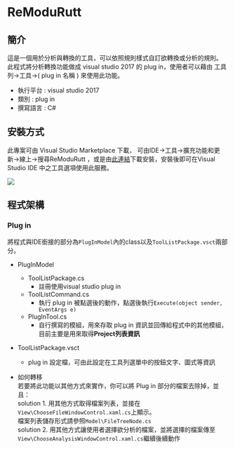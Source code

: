 # ReModuRutt

## 簡介
這是一個用於分析與轉換的工具，可以依照規則樣式自訂欲轉換或分析的規則。\
此程式將分析轉換功能做成 visual studio 2017 的 plug in，使用者可以藉由 工具列->工具->( plug in 名稱 ) 來使用此功能。

- 執行平台 : visual studio 2017 
- 類別 : plug in
- 撰寫語言 : C#

## 安裝方式
此專案可由 Visual Studio Marketplace 下載， 可由IDE->工具->擴充功能和更新->線上->搜尋ReModuRutt ，或是由[此連結](https://marketplace.visualstudio.com/items?itemName=nori.ReModuRutt)下載安裝，安裝後即可在Visual Studio IDE 中之工具選項使用此服務。

![](https://i.imgur.com/FixSRoQ.png)

## 程式架構
### Plug in
將程式與IDE銜接的部分為`PlugInModel`內的class以及`ToolListPackage.vsct`兩部分。

- PlugInModel
    - ToolListPackage.cs
        - 註冊使用visual studio plug in
    - ToolListCommand.cs
        - 執行 plug in 被點選後的動作，點選後執行`Execute(object sender, EventArgs e)`
    - PlugInTool.cs
        - 自行撰寫的模組，用來存取 plug in 資訊並回傳給程式中的其他模組，目前主要是用來取得**Project列表資訊**
- ToolListPackage.vsct
    - plug in 設定檔，可由此設定在工具列選單中的按鈕文字、圖式等資訊

- 如何轉移\
若要將此功能以其他方式來實作，你可以將 Plug in 部分的檔案去除掉，並且：\
solution 1. 用其他方式取得檔案列表，並接在`View\ChooseFileWindowControl.xaml.cs`上顯示。\
            檔案列表儲存形式請參照`Model\FileTreeNode.cs`\
solution 2. 用其他方式讓使用者選擇欲分析的檔案，並將選擇的檔案傳至`View\ChooseAnalysisWindowControl.xaml.cs`繼續後續動作
